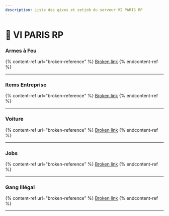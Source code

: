 ```yaml
---
description: Liste des gives et setjob du serveur VI PARIS RP
---
```


# 🗼 VI PARIS RP

### Armes à Feu

{% content-ref url="broken-reference" %}
[Broken link](broken-reference)
{% endcontent-ref %}

***

### Items Entreprise

{% content-ref url="broken-reference" %}
[Broken link](broken-reference)
{% endcontent-ref %}

***

### Voiture

{% content-ref url="broken-reference" %}
[Broken link](broken-reference)
{% endcontent-ref %}

***

### Jobs

{% content-ref url="broken-reference" %}
[Broken link](broken-reference)
{% endcontent-ref %}

***

### Gang Illégal

{% content-ref url="broken-reference" %}
[Broken link](broken-reference)
{% endcontent-ref %}

***
